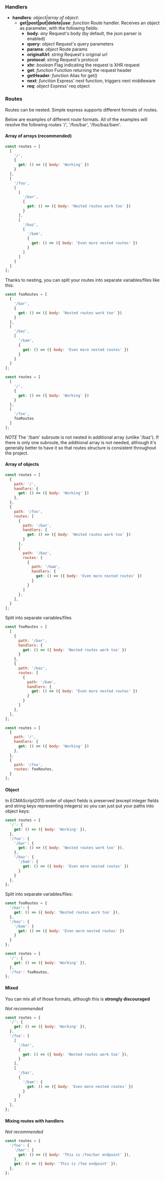 ### Handlers
- **handlers**: *object|array of object*:
  - **get|post|put|delete|use**: *function* Route handler. Receives an object as parameter, with the following fields:
    - **body**: *any* Request's body (by default, the json parser is enabled)
    - **query**: *object* Request's query parameters
    - **params**: *object* Route params
    - **originalUrl**: *string* Request's original url
    - **protocol**: *string* Request's protocol
    - **xhr**: *boolean* Flag indicating the request is XHR request
    - **get**: *function* Function returning the request header
    - **getHeader**: *function* Alias for get()
    - **next**: *function* Express' next function, triggers next middleware
    - **req**: *object* Express' req object

### Routes
Routes can be nested. Simple express supports different formats of routes.

Below are examples of different route formats. All of the examples will resolve the following routes '/', '/foo/bar', '/foo/baz/bam'.

#### Array of arrays (recommended)
```js
const routes = [
  [
    '/',
    {
      get: () => ({ body: 'Working' })
    }
  ],
  [
    '/foo',
    [
      [
        '/bar',
        {
          get: () => ({ body: 'Nested routes work too' })
        }
      ],
      [
        '/baz',
        [
          '/bam',
          {
            get: () => ({ body: 'Even more nested routes' })
          }
        ]
      ]
    ]
  ]
];
```

Thanks to nesting, you can split your routes into separate variables/files like this:

```js
const fooRoutes = [
  [
    '/bar',
    {
      get: () => ({ body: 'Nested routes work too' })
    }
  ],
  [
    '/baz',
    [
      '/bam',
      {
        get: () => ({ body: 'Even more nested routes' })
      }
    ]
  ]
];

const routes = [
  [
    '/',
    {
      get: () => ({ body: 'Working' })
    }
  ],
  [
    '/foo',
    fooRoutes
  ]
];
```

*NOTE* The '/bam' subroute is not nested in additional array (unlike '/baz'). If there is only one subroute, the additional array is not needed, although it's generally better to have it so that routes structure is consistent throughout the project.

#### Array of objects
```js
const routes = [
  {
    path: '/',
    handlers: {
      get: () => ({ body: 'Working' })
    },
  },
  {
    path: '/foo',
    routes: [
      {
        path: '/bar',
        handlers: {
          get: () => ({ body: 'Nested routes work too' })
        }
      },
      {
        path: '/baz',
        routes: [
          {
            path: '/bam',
            handlers: {
              get: () => ({ body: 'Even more nested routes' })
            }
          }
        ]
      },
    ],
  }
];
```

Split into separate variables/files
```js
const fooRoutes = [
  [
    {
      path: '/bar',
      handlers: {
        get: () => ({ body: 'Nested routes work too' })
      }
    },
    {
      path: '/baz',
      routes: [
        {
          path: '/bam',
          handlers: {
            get: () => ({ body: 'Even more nested routes' })
          }
        }
      ]
    },
  ],
];

const routes = [
  {
    path: '/',
    handlers: {
      get: () => ({ body: 'Working' })
    },
  },
  {
    path: '/foo',
    routes: fooRoutes,
  }
];
```
#### Object
In ECMAScript2015 order of object fields is preserved (except integer fields and string keys representing integers) so you can just put your paths into object keys:

```js
const routes = {
  '/': {
    get: () => ({ body: 'Working' }),
  },
  '/foo': {
    '/bar': {
      get: () => ({ body: 'Nested routes work too' }),
    },
    '/baz': {
      '/bam': {
        get: () => ({ body: 'Even more nested routes' })
      }
    }
  },
};
```

Split into separate variables/files:

```js
const fooRoutes = {
  '/bar': {
    get: () => ({ body: 'Nested routes work too' }),
  },
  '/baz': {
    '/bam': {
      get: () => ({ body: 'Even more nested routes' })
    }
  }
};

const routes = {
  '/': {
    get: () => ({ body: 'Working' }),
  },
  '/foo': fooRoutes,
};
```

#### Mixed
You can mix all of those formats, although this is **strongly discouraged**

_Not recommended_
```js
const routes = {
  '/': {
    get: () => ({ body: 'Working' }),
  },
  '/foo': [
    [
      '/bar',
      {
        get: () => ({ body: 'Nested routes work too' }),
      }
    ],
    [
      '/baz',
      {
        '/bam': {
          get: () => ({ body: 'Even more nested routes' })
        }
      }
    ]
  ],
};
```

#### Mixing routes with handlers

_Not recommended_
```js
const routes = {
  '/foo': {
    '/bar': {
      get: () => ({ body: 'This is /foo/bar endpoint' }),
    },
    get: () => ({ body: 'This is /foo endpoint' });
  },
};
```
